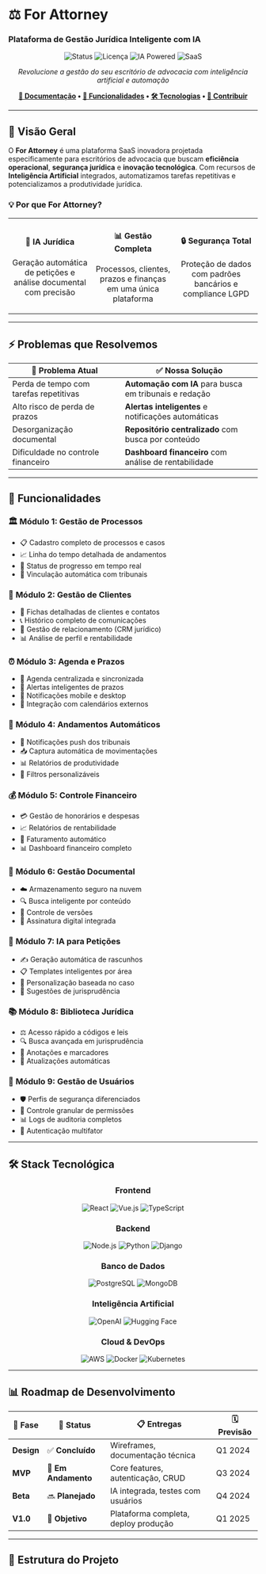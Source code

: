 # ⚖️ For Attorney
### Plataforma de Gestão Jurídica Inteligente com IA

<div align="center">

![Status](https://img.shields.io/badge/status-em%20desenvolvimento-blue?style=for-the-badge&logo=github)
![Licença](https://img.shields.io/badge/licença-MIT-green?style=for-the-badge&logo=opensourceinitiative&logoColor=white)
![IA Powered](https://img.shields.io/badge/AI-powered-purple?style=for-the-badge&logo=openai&logoColor=white)
![SaaS](https://img.shields.io/badge/SaaS-platform-orange?style=for-the-badge&logo=cloud&logoColor=white)

*Revolucione a gestão do seu escritório de advocacia com inteligência artificial e automação*

**[📖 Documentação](#-documentação) • [🚀 Funcionalidades](#-funcionalidades) • [🛠 Tecnologias](#-stack-tecnológica) • [🤝 Contribuir](#-como-contribuir)**

</div>

---

## 🎯 Visão Geral

O **For Attorney** é uma plataforma SaaS inovadora projetada especificamente para escritórios de advocacia que buscam **eficiência operacional**, **segurança jurídica** e **inovação tecnológica**. Com recursos de **Inteligência Artificial** integrados, automatizamos tarefas repetitivas e potencializamos a produtividade jurídica.

### 💡 Por que For Attorney?

<table>
<tr>
<td width="33%" align="center">
<h4>🤖 IA Jurídica</h4>
<p>Geração automática de petições e análise documental com precisão</p>
</td>
<td width="33%" align="center">
<h4>📊 Gestão Completa</h4>
<p>Processos, clientes, prazos e finanças em uma única plataforma</p>
</td>
<td width="33%" align="center">
<h4>🔒 Segurança Total</h4>
<p>Proteção de dados com padrões bancários e compliance LGPD</p>
</td>
</tr>
</table>

---

## ⚡ Problemas que Resolvemos

| 🚨 **Problema Atual** | ✅ **Nossa Solução** |
|------------------------|---------------------|
| Perda de tempo com tarefas repetitivas | **Automação com IA** para busca em tribunais e redação |
| Alto risco de perda de prazos | **Alertas inteligentes** e notificações automáticas |
| Desorganização documental | **Repositório centralizado** com busca por conteúdo |
| Dificuldade no controle financeiro | **Dashboard financeiro** com análise de rentabilidade |

---

## 🚀 Funcionalidades

### 🏛️ **Módulo 1: Gestão de Processos**
- 📋 Cadastro completo de processos e casos
- 📈 Linha do tempo detalhada de andamentos  
- 🎯 Status de progresso em tempo real
- 🔗 Vinculação automática com tribunais

### 👥 **Módulo 2: Gestão de Clientes**
- 📇 Fichas detalhadas de clientes e contatos
- 📞 Histórico completo de comunicações
- 💼 Gestão de relacionamento (CRM jurídico)
- 📊 Análise de perfil e rentabilidade

### ⏰ **Módulo 3: Agenda e Prazos**
- 📅 Agenda centralizada e sincronizada
- 🚨 Alertas inteligentes de prazos
- 📱 Notificações mobile e desktop
- 🔄 Integração com calendários externos

### 📢 **Módulo 4: Andamentos Automáticos**
- 🔔 Notificações push dos tribunais
- 📥 Captura automática de movimentações
- 📊 Relatórios de produtividade
- 🎯 Filtros personalizáveis

### 💰 **Módulo 5: Controle Financeiro**
- 💳 Gestão de honorários e despesas
- 📈 Relatórios de rentabilidade
- 🧾 Faturamento automático
- 📊 Dashboard financeiro completo

### 📁 **Módulo 6: Gestão Documental**
- ☁️ Armazenamento seguro na nuvem
- 🔍 Busca inteligente por conteúdo
- 📝 Controle de versões
- 🔐 Assinatura digital integrada

### 🤖 **Módulo 7: IA para Petições**
- ✍️ Geração automática de rascunhos
- 📋 Templates inteligentes por área
- 🎯 Personalização baseada no caso
- 📖 Sugestões de jurisprudência

### 📚 **Módulo 8: Biblioteca Jurídica**
- ⚖️ Acesso rápido a códigos e leis
- 🔍 Busca avançada em jurisprudência
- 📑 Anotações e marcadores
- 🔄 Atualizações automáticas

### 👤 **Módulo 9: Gestão de Usuários**
- 🛡️ Perfis de segurança diferenciados
- 🔑 Controle granular de permissões
- 📊 Logs de auditoria completos
- 🔐 Autenticação multifator

---

## 🛠 Stack Tecnológica

<div align="center">

### Frontend
![React](https://img.shields.io/badge/React-20232A?style=for-the-badge&logo=react&logoColor=61DAFB)
![Vue.js](https://img.shields.io/badge/Vue.js-35495E?style=for-the-badge&logo=vue.js&logoColor=4FC08D)
![TypeScript](https://img.shields.io/badge/TypeScript-007ACC?style=for-the-badge&logo=typescript&logoColor=white)

### Backend
![Node.js](https://img.shields.io/badge/Node.js-43853D?style=for-the-badge&logo=node.js&logoColor=white)
![Python](https://img.shields.io/badge/Python-3776AB?style=for-the-badge&logo=python&logoColor=white)
![Django](https://img.shields.io/badge/Django-092E20?style=for-the-badge&logo=django&logoColor=white)

### Banco de Dados
![PostgreSQL](https://img.shields.io/badge/PostgreSQL-316192?style=for-the-badge&logo=postgresql&logoColor=white)
![MongoDB](https://img.shields.io/badge/MongoDB-4EA94B?style=for-the-badge&logo=mongodb&logoColor=white)

### Inteligência Artificial
![OpenAI](https://img.shields.io/badge/OpenAI-412991?style=for-the-badge&logo=openai&logoColor=white)
![Hugging Face](https://img.shields.io/badge/🤗%20Hugging%20Face-FFD21E?style=for-the-badge)

### Cloud & DevOps
![AWS](https://img.shields.io/badge/AWS-FF9900?style=for-the-badge&logo=amazonaws&logoColor=white)
![Docker](https://img.shields.io/badge/Docker-2496ED?style=for-the-badge&logo=docker&logoColor=white)
![Kubernetes](https://img.shields.io/badge/Kubernetes-326CE5?style=for-the-badge&logo=kubernetes&logoColor=white)

</div>

---

## 📊 Roadmap de Desenvolvimento

| 📅 **Fase** | 🎯 **Status** | 📋 **Entregas** | 🗓️ **Previsão** |
|-------------|---------------|------------------|------------------|
| **Design** | ✅ **Concluído** | Wireframes, documentação técnica | Q1 2024 |
| **MVP** | 🔄 **Em Andamento** | Core features, autenticação, CRUD | Q3 2024 |
| **Beta** | 🔜 **Planejado** | IA integrada, testes com usuários | Q4 2024 |
| **V1.0** | 🎯 **Objetivo** | Plataforma completa, deploy produção | Q1 2025 |

---

## 📁 Estrutura do Projeto
